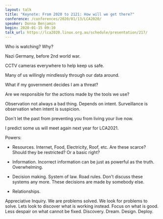 ```yaml
---
layout: talk
title: "Keynote: From 2020 to 2121: How will we get there?"
conference: /conferences/2020/01/13/LCA2020/
speaker: Donna Benjamin
begin: 2020-01-15 09:10
talk_url: https://lca2020.linux.org.au/schedule/presentation/217/
---
```

Who is watching? Why?

Nazi Germany, before 2nd world war.

CCTV cameras everywhere to help keep us safe.

Many of us willingly mindlessly through our data around.

What if my government decides I am a threat?

Are we responsible for the actions made by the tools we use?

Observation not always a bad thing. Depends on intent. Surveillance is
observation when intent is suspicion.

Don't let the past from preventing you from living your live now.

I predict some us will meet again next year for LCA2021.

Powers:

* Resources. Internet, Food, Electricity, Roof, etc. Are these scarce?
Should they be restricted? Or a basic right?

* Information. Incorrect information can be just as powerful as the truth.
Overwhelming.

* Decision making. System of law. Road rules. Don't discuss these systems
any more. These decisions are made by somebody else.

* Relationships.

Appreciative Inquiry. We are problems solved. We look for problems to solve.
Lets look to discover what is working instead. Focus on what is good. Less
despair on what cannot be fixed. Discovery. Dream. Design. Deploy.
